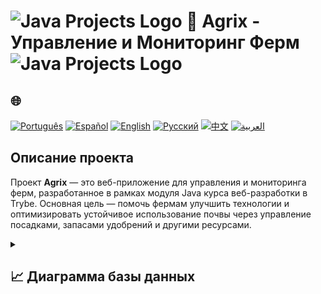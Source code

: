 # <img src="https://cdn-icons-png.flaticon.com/128/226/226777.png" alt="Java Projects Logo" width="42" height="30" /> 🌱 Agrix - Управление и Мониторинг Ферм  <img src="https://cdn-icons-png.flaticon.com/128/226/226777.png" alt="Java Projects Logo" width="42" height="30" />

## 🌐 
[![Português](https://img.shields.io/badge/Português-green)](https://github.com/SamuelRocha91/Agrix/blob/main/README.md) 
[![Español](https://img.shields.io/badge/Español-yellow)](https://github.com/SamuelRocha91/Agrix/blob/main/README_es.md) 
[![English](https://img.shields.io/badge/English-blue)](https://github.com/SamuelRocha91/Agrix/blob/main/README_en.md) 
[![Русский](https://img.shields.io/badge/Русский-lightgrey)](https://github.com/SamuelRocha91/Agrix/blob/main/README_ru.md) 
[![中文](https://img.shields.io/badge/中文-red)](https://github.com/SamuelRocha91/Agrix/blob/main/README_ch.md) 
[![العربية](https://img.shields.io/badge/العربية-orange)](https://github.com/SamuelRocha91/Agrix/blob/main/README_ar.md)

## Описание проекта

Проект **Agrix** — это веб-приложение для управления и мониторинга ферм, разработанное в рамках модуля Java курса веб-разработки в Trybe. Основная цель — помочь фермам улучшить технологии и оптимизировать устойчивое использование почвы через управление посадками, запасами удобрений и другими ресурсами.

<details>
<summary><h2>📈 Диаграмма базы данных</h2></summary>

![Диаграмма базы данных](./images/diagrama.png)

<details>
  <summary><h2>Реализованные функции</h2></summary>
  - **Аутентификация и Авторизация**: Безопасный контроль доступа с использованием Spring Security.
  - **Управление фермами и посадками**: Маршруты для регистрации и мониторинга ферм, посадок и удобрений.
  - **API REST**: Интерфейс для взаимодействия с системой.
  - **Управление ошибками**: Надежная обработка ошибок с помощью Spring Web.
  - **Запуск в Docker**: Полная конфигурация для запуска приложения в Docker-контейнерах.
</details>

<details>
  <summary><h2>Развитые навыки</h2></summary>
  - Продвинутое использование **Spring Framework** для создания безопасных и надежных приложений.
  - Реализация **Spring Security** для аутентификации и авторизации пользователей.
  - Разработка **REST API** с CRUD маршрутами для управления сельским хозяйством.
  - Интеграция с **Spring Data JPA** для хранения данных в MySQL.
  - Использование **Docker** для контейнеризации приложения и тестовой среды.
  - Создание модульных тестов с **JUnit**.
</details>

<details>
  <summary><h2>Как запустить</h2></summary>
  
  1. **Клонировать репозиторий**:
     ```bash
     git clone https://github.com/SamuelRocha91/agrix.git
     ```

  2. **Перейти в директорию**:
     ```bash
     cd agrix
     ```

  3. **Скомпилировать и запустить**:
     Используйте Maven для запуска проекта:
     ```bash
     mvn spring-boot:run
     ```

  4. **Запустить тесты**:
     Для запуска модульных тестов:
     ```bash
     mvn test
     ```

  5. **Запуск с Docker**:
     Соберите и запустите контейнер Docker:
     ```bash
     docker compose up
     ```
</details>

<details>
  <summary><h2>Другие проекты</h2></summary>
  - 🗳️ [Система голосования](https://github.com/SamuelRocha91/sistemaDeVotacao/blob/main/README_ru.md)
  - 🏛️ [Локатор музеев](https://github.com/SamuelRocha91/localizadorDeMuseus/blob/main/README_ru.md)
  - 📃 [Правила прогрессии](https://github.com/SamuelRocha91/project_rule_of_progression/blob/main/README_ru.md)
</details>

